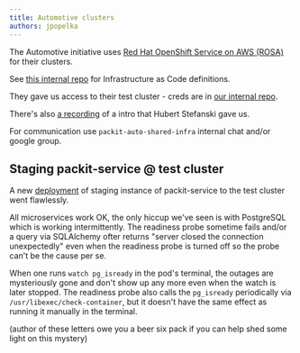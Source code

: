 ```yaml
---
title: Automotive clusters
authors: jpopelka
---
```


The Automotive initiative uses [Red Hat OpenShift Service on AWS (ROSA)](https://docs.openshift.com/rosa) for their clusters.

See [this internal repo](https://gitlab.cee.redhat.com/c-team/monaco) for Infrastructure as Code definitions.

They gave us access to their test cluster - creds are in [our internal repo](https://gitlab.cee.redhat.com/user-cont/packit-service).

There's also [a recording](https://drive.google.com/file/d/1ROw7owiF47GAE1TaQ7i6fV5ZStbkdVgF) of a intro that Hubert Stefanski gave us.

For communication use `packit-auto-shared-infra` internal chat and/or google group.

## Staging packit-service @ test cluster

A new [deployment](https://github.com/packit/deployment) of staging instance of packit-service to the test cluster went flawlessly.

All microservices work OK, the only hiccup we've seen is with PostgreSQL which is working intermittently.
The readiness probe sometime fails and/or a query via SQLAlchemy ofter returns
"server closed the connection unexpectedly" even when the readiness probe is
turned off so the probe can't be the cause per se.

When one runs `watch pg_isready` in the pod's terminal, the outages are
mysteriously gone and don't show up any more even when the watch is later stopped.
The readiness probe also calls the `pg_isready` periodically via
`/usr/libexec/check-container`, but it doesn't have the same effect as
running it manually in the terminal.

(author of these letters owe you a beer six pack if you can help shed some light on this mystery)
